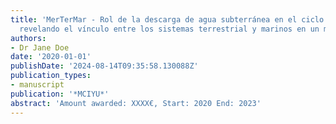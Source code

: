 ```yaml
---
title: 'MerTerMar - Rol de la descarga de agua subterránea en el ciclo del mercurio:
  revelando el vínculo entre los sistemas terrestrial y marinos en un mundo cambiante'
authors:
- Dr Jane Doe
date: '2020-01-01'
publishDate: '2024-08-14T09:35:58.130088Z'
publication_types:
- manuscript
publication: '*MCIYU*'
abstract: 'Amount awarded: XXXX€, Start: 2020 End: 2023'
---
```

